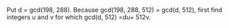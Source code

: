 Put d = gcd(198, 288). Because gcd(198, 288, 512) = gcd(d, 512), first find integers u and v for which gcd(d, 512) =du+ 512v.